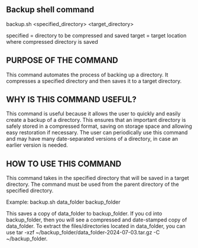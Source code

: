 ## Backup shell command ##

backup.sh <specified_directory> <target_directory>

specified = directory to be compressed and saved
target = target location where compressed directory is saved


## PURPOSE OF THE COMMAND ##

This command automates the process of backing up a directory. 
It compresses a specified directory and then saves it to a target directory.


## WHY IS THIS COMMAND USEFUL? ##

This command is useful because it allows the user to quickly and easily create a backup of a directory. This ensures that an important directory is safely stored in a compressed format, saving on storage space and allowing easy restoration if necessary. The user can periodically use this command and may have many date-separated versions of a directory, in case an earlier version is needed.

## HOW TO USE THIS COMMAND ##

This command takes in the specified directory that will be saved in a target directory. The command must be used from the parent directory of the specified directory.

Example: backup.sh data_folder backup_folder

This saves a copy of data_folder to backup_folder. If you cd into backup_folder, then you will see a compressed and date-stamped copy of data_folder. To extract the files/directories located in data_folder, you can use tar -xzf ~/backup_folder/data_folder-2024-07-03.tar.gz -C ~/backup_folder.
